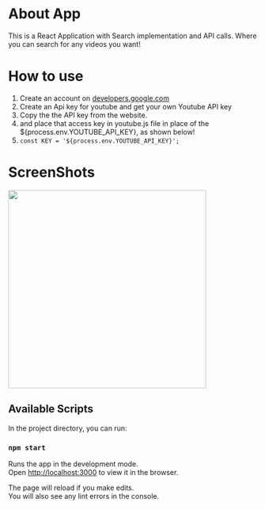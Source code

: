 # About App

This is a React Application with Search implementation and API calls. Where you can search for any videos you want!

# How to use
1. Create an account on [developers.google.com](https://developers.google.com/)
2. Create an Api key for youtube and get your own Youtube API key
3. Copy the the API key from the website.
4. and place that access key in youtube.js file in place of the ${process.env.YOUTUBE_API_KEY}, as shown below!
5. `const KEY = '${process.env.YOUTUBE_API_KEY}';`

# ScreenShots

<img src="https://i.ibb.co/WG6B2D7/ss1.jpg" width=400px>


## Available Scripts

In the project directory, you can run:

### `npm start`

Runs the app in the development mode.\
Open [http://localhost:3000](http://localhost:3000) to view it in the browser.

The page will reload if you make edits.\
You will also see any lint errors in the console.
